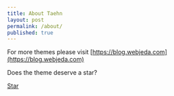 ```yaml
---
title: About Taehn
layout: post
permalink: /about/
published: true
---
```


For more themes please visit [https://blog.webjeda.com](https://blog.webjeda.com)

Does the theme deserve a star?

<a class="github-button" href="https://github.com/sharu725/hagura" data-style="mega" data-count-href="/sharu725/hagura/stargazers" data-count-api="/repos/sharu725/hagura#stargazers_count" data-count-aria-label="# stargazers on GitHub" aria-label="Star sharu725/hagura on GitHub">Star</a>
<script async defer src="https://buttons.github.io/buttons.js"></script>
